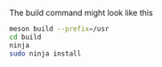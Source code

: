 The build command might look like this
```sh
meson build --prefix=/usr
cd build
ninja
sudo ninja install
```

